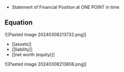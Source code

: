 - Statement of Financial Position at ONE POINT in time

## Equation
![[Pasted image 20240308213732.png]]
- [[assets]]
- [[liability]]
- [[net worth (equity)]]

![[Pasted image 20240308213806.png]]
